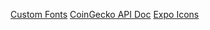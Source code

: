 [Custom Fonts](https://www.fontspace.com/category/ttf)
[CoinGecko API Doc](https://www.coingecko.com/en/api/documentation)
[Expo Icons](https://icons.expo.fyi/)
